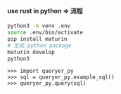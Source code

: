 #### use rust in python => 流程

```sh
python3 -m venv .env
source .env/bin/activate
pip install maturin
# 生成 python package
maturin develop
python3
```

```python3
>>> import queryer_py
>>> sql = queryer_py.example_sql()
>>> queryer_py.query(sql)
```

